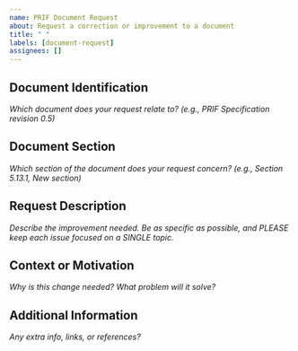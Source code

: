 ```yaml
---
name: PRIF Document Request
about: Request a correction or improvement to a document
title: " "
labels: [document-request]
assignees: []
---
```


## Document Identification
*Which document does your request relate to?  (e.g., PRIF Specification revision 0.5)*

## Document Section
*Which section of the document does your request concern?  (e.g., Section 5.13.1, New section)*

## Request Description
*Describe the improvement needed. Be as specific as possible, and PLEASE keep each issue focused on a SINGLE topic.*

## Context or Motivation
*Why is this change needed? What problem will it solve?*

## Additional Information
*Any extra info, links, or references?*
